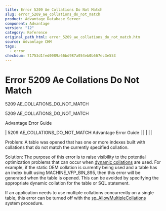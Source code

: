 ```yaml
---
title: Error 5209 Ae Collations Do Not Match
slug: error_5209_ae_collations_do_not_match
product: Advantage Database Server
component: Advantage
version: "12"
category: Reference
original_path_html: error_5209_ae_collations_do_not_match.htm
source: Advantage CHM
tags:
  - error
checksum: 71753d1fed0089a66bd987a054eb0b667ec3e553
---
```


# Error 5209 Ae Collations Do Not Match

5209 AE\_COLLATIONS\_DO\_NOT\_MATCH

5209 AE\_COLLATIONS\_DO\_NOT\_MATCH

Advantage Error Guide

| 5209 AE\_COLLATIONS\_DO\_NOT\_MATCH  Advantage Error Guide |  |  |  |  |

Problem: A table was opened that has one or more indexes built with collations that do not match the currently specified collation.

Solution: The purpose of this error is to raise visibility to the potential optimization problems that can occur when [dynamic collations](master_collation_support.md) are used. For example, if the static OEM collation is currently being used and a table has an index built using MACHINE\_VFP\_BIN\_895, then this error will be generated when the table is opened. This can be avoided by specifying the appropriate dynamic collation for the table or SQL statement.

If an application needs to use multiple collations concurrently on a single table, this error can be turned off with the [sp\_AllowMultipleCollations](master_sp_allowmultiplecollations.md) system procedure.
